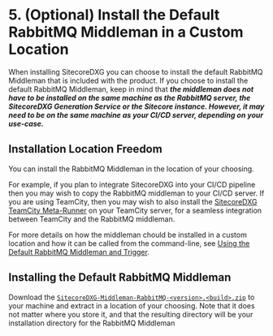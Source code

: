# 5. \(Optional\) Install the Default RabbitMQ Middleman in a Custom Location

When installing SitecoreDXG you can choose to install the default RabbitMQ Middleman that is included with the product. If you choose to install the default RabbitMQ Middleman, keep in mind that _**the middleman does not have to be installed on the same machine as the RabbitMQ server, the SitecoreDXG Generation Service or the Sitecore instance. However, it may need to be on the same machine as your CI/CD server, depending on your use-case.**_

## Installation Location Freedom

You can install the RabbitMQ Middleman in the location of your choosing.

For example, if you plan to integrate SitecoreDXG into your CI/CD pipeline then you may wish to copy the RabbitMQ middleman to your CI/CD server. If you are using TeamCity, then you may wish to also install the [SitecoreDXG TeamCity Meta-Runner](../../../how-to/cicd/integrating-the-default-teamcity-rabbitmq-meta-runner.md) on your TeamCity server, for a seamless integration between TeamCity and the RabbitMQ middleman.

For more details on how the middleman chould be installed in a custom location and how it can be called from the command-line, see [Using the Default RabbitMQ Middleman and Trigger](../../using-sitecoredxg/using-the-default-rabbitmq-middleman-and-trigger.md).

## Installing the Default RabbitMQ Middleman

Download the [`SitecoreDXG-Middleman-RabbitMQ-<version>.<build>.zip`](../downloads.md) to your machine and extract in a location of your choosing. Note that it does not matter where you store it, and that the resulting directory will be your installation directory for the RabbitMQ Middleman

